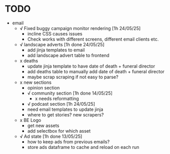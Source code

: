 # TODO
- email
    - √ Fixed buggy campaign monitor rendering [1h 24/05/25]
        - incline CSS causes issues
        - Check works with different screens, different email clients etc.
    - √ landscape adverts [1h done 24/05/25]
        - add jinja templates to email
        - add landscape advert table to frontend
    - x deaths
        - update jinja template to have date of death + funeral director
        - add deaths table to manually add date of death + funeral director
        - maybe scrap scraping if not easy to parse?
    - x new sections
        - opinion section
        - √ community section [1h done 14/05/25]
            - x needs reformatting
        - √ podcast section [1h 24/05/25]
        - need email templates to update jinja
        - where to get stories? new scrapers?
    - x BE Logo
        - get new assets
        - add selectbox for which asset 
    - √ Ad state [1h done 13/05/25]
        - how to keep ads from previous emails?
        - store ads dataframe to cache and reload on each run